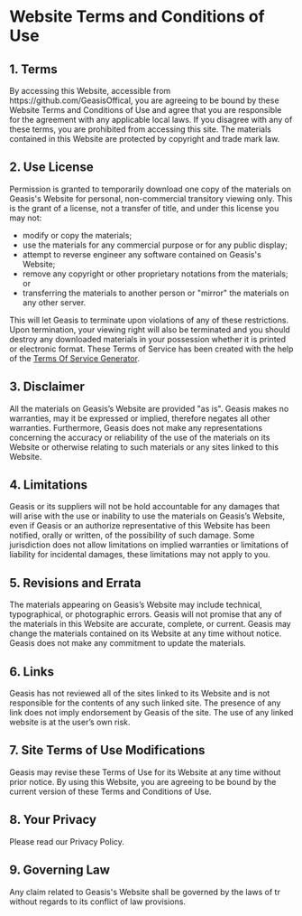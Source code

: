 <h1>Website Terms and Conditions of Use</h1>

<h2>1. Terms</h2>

<p>By accessing this Website, accessible from https://github.com/GeasisOffical, you are agreeing to be bound by these Website Terms and Conditions of Use and agree that you are responsible for the agreement with any applicable local laws. If you disagree with any of these terms, you are prohibited from accessing this site. The materials contained in this Website are protected by copyright and trade mark law.</p>

<h2>2. Use License</h2>

<p>Permission is granted to temporarily download one copy of the materials on Geasis's Website for personal, non-commercial transitory viewing only. This is the grant of a license, not a transfer of title, and under this license you may not:</p>

<ul>
    <li>modify or copy the materials;</li>
    <li>use the materials for any commercial purpose or for any public display;</li>
    <li>attempt to reverse engineer any software contained on Geasis's Website;</li>
    <li>remove any copyright or other proprietary notations from the materials; or</li>
    <li>transferring the materials to another person or "mirror" the materials on any other server.</li>
</ul>

<p>This will let Geasis to terminate upon violations of any of these restrictions. Upon termination, your viewing right will also be terminated and you should destroy any downloaded materials in your possession whether it is printed or electronic format. These Terms of Service has been created with the help of the <a href="https://www.termsofservicegenerator.net">Terms Of Service Generator</a>.</p>

<h2>3. Disclaimer</h2>

<p>All the materials on Geasis’s Website are provided "as is". Geasis makes no warranties, may it be expressed or implied, therefore negates all other warranties. Furthermore, Geasis does not make any representations concerning the accuracy or reliability of the use of the materials on its Website or otherwise relating to such materials or any sites linked to this Website.</p>

<h2>4. Limitations</h2>

<p>Geasis or its suppliers will not be hold accountable for any damages that will arise with the use or inability to use the materials on Geasis’s Website, even if Geasis or an authorize representative of this Website has been notified, orally or written, of the possibility of such damage. Some jurisdiction does not allow limitations on implied warranties or limitations of liability for incidental damages, these limitations may not apply to you.</p>

<h2>5. Revisions and Errata</h2>

<p>The materials appearing on Geasis’s Website may include technical, typographical, or photographic errors. Geasis will not promise that any of the materials in this Website are accurate, complete, or current. Geasis may change the materials contained on its Website at any time without notice. Geasis does not make any commitment to update the materials.</p>

<h2>6. Links</h2>

<p>Geasis has not reviewed all of the sites linked to its Website and is not responsible for the contents of any such linked site. The presence of any link does not imply endorsement by Geasis of the site. The use of any linked website is at the user’s own risk.</p>

<h2>7. Site Terms of Use Modifications</h2>

<p>Geasis may revise these Terms of Use for its Website at any time without prior notice. By using this Website, you are agreeing to be bound by the current version of these Terms and Conditions of Use.</p>

<h2>8. Your Privacy</h2>

<p>Please read our Privacy Policy.</p>

<h2>9. Governing Law</h2>

<p>Any claim related to Geasis's Website shall be governed by the laws of tr without regards to its conflict of law provisions.</p>

